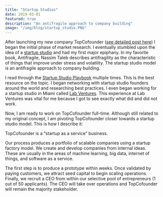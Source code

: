 ```yaml
---
title: "Startup Studios"
date: 2019-03-01
featured: true
description: "An antifragile approach to company building"
image: "/img/blog/startup_studio.PNG"
---
```


After launching my new company TopCofounder (<a href="/blogs/topcofounder/">see detailed post here</a>) I began the initial phase of market research. I eventually stumbled upon the idea of a <a href="https://en.wikipedia.org/wiki/Startup_studio">startup studio</a> and had my first major epiphany. In my favorite book, Antifragile, Nassim Taleb describes antifragility as the characteristic of things that improve under stress and volatility. The startup studio model is an antifragile approach to company building.

I read through the <a href="https://www.amazon.com/Startup-Studio-Playbook-entrepreneurs-framework-ebook/dp/B07NVNYM4C">Startup Studio Playbook</a> multiple times. This is the best resource on the topic. I began networking with startup studio founders around the world and researching best practices. I even began working for a startup studio in Miami called <a href="https://labventures.co/">Lab Ventures</a>. This experience at Lab Ventures was vital for me because I got to see exactly what did and did not work.

Now, I am ready to work on TopCofounder full-time. Although still related to my original concept, I am pivoting TopCofounder closer towards a startup studio model. This is how I describe it:

TopCofounder is a “startup as a service” business.

Our process produces a portfolio of scalable companies using a startup factory model. We create and develop companies from internal ideas. These are usually in the areas of machine learning, big data, internet of things, and software as a service.

The first step is to produce a prototype within weeks. Once validated by paying customers, we attract seed capital to begin scaling operations. Finally, we recruit a CEO from within our selective pool of entrepreneurs (1 out of 50 applicants). The CEO will take over operations and TopCofounder will remain the majority stakeholder.
